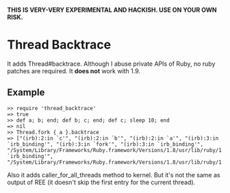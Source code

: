**THIS IS VERY-VERY EXPERIMENTAL AND HACKISH. USE ON YOUR OWN RISK.**

Thread Backtrace
================

It adds Thread#backtrace. Although I abuse private APIs of Ruby, no ruby patches are required. It **does not** work with 1.9.

Example
-------

    >> require 'thread_backtrace'
    => true
    >> def a; b; end; def b; c; end; def c; sleep 10; end
    => nil
    >> Thread.fork { a }.backtrace
    => ["(irb):2:in `c'", "(irb):2:in `b'", "(irb):2:in `a'", "(irb):3:in `irb_binding'", "(irb):3:in `fork'", "(irb):3:in `irb_binding'", "/System/Library/Frameworks/Ruby.framework/Versions/1.8/usr/lib/ruby/1.8/irb/workspace.rb:52:in `irb_binding'", "/System/Library/Frameworks/Ruby.framework/Versions/1.8/usr/lib/ruby/1.8/irb/workspace.rb:52"]

Also it adds caller_for_all_threads method to kernel. But it's not the same as output of REE (it doesn't skip the first entry for the current thread).
